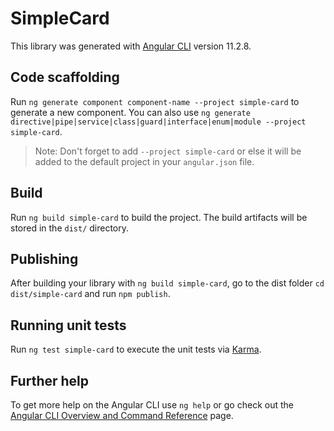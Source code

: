 # SimpleCard

This library was generated with [Angular CLI](https://github.com/angular/angular-cli) version 11.2.8.

## Code scaffolding

Run `ng generate component component-name --project simple-card` to generate a new component. You can also use `ng generate directive|pipe|service|class|guard|interface|enum|module --project simple-card`.
> Note: Don't forget to add `--project simple-card` or else it will be added to the default project in your `angular.json` file. 

## Build

Run `ng build simple-card` to build the project. The build artifacts will be stored in the `dist/` directory.

## Publishing

After building your library with `ng build simple-card`, go to the dist folder `cd dist/simple-card` and run `npm publish`.

## Running unit tests

Run `ng test simple-card` to execute the unit tests via [Karma](https://karma-runner.github.io).

## Further help

To get more help on the Angular CLI use `ng help` or go check out the [Angular CLI Overview and Command Reference](https://angular.io/cli) page.
